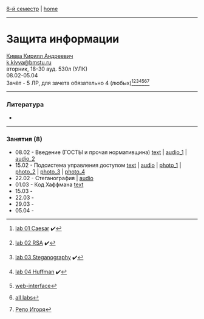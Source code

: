 [8-й семестр](../2022_8_sem.md) | [home](../README.md)
____________________________________
# Защита информации
[Кивва Кирилл Андреевич](https://studizba.com/hs/151-mgtu-im-baumana/teachers/4-kafedra-iu-7-programmnoe-obespechenie-je/8328-kivva-kirill-andreevich.html) \
k.kivva@bmstu.ru \
вторник, 18-30 ауд. 530л (УЛК)\
08.02-05.04 \
Зачёт - 5 ЛР, для зачета обязательно 4 (любых)[^1][^2][^3][^4][^6][^7][^8]
____________________________________
### Литература

* 
____________________________________
### Занятия (8)

* 08.02 - Введение (ГОСТЫ и прочая нормативщина) [text](https://docs.google.com/document/d/109HMYF-LcTmJdkTd_Zov6VilKDI3M5wz/edit?usp=sharing&ouid=104050528212751164470&rtpof=true&sd=true) | [audio_1](https://drive.google.com/file/d/1KP9bgGqzdwyQSHD0a045rOw6md9xmV5G/view?usp=sharing) | [audio_2](https://drive.google.com/file/d/1dLepXL4mXDrP4WsryxeS8TTAnk66J7td/view?usp=sharing) 
* 15.02 - Подсистема управления доступом [text](https://docs.google.com/document/d/1Oy9UzcGdElgz5zU97LtwrhrFmqTHt2-F/edit?usp=sharing&ouid=104050528212751164470&rtpof=true&sd=true) | [audio](https://drive.google.com/file/d/1EV-T2354e8FXpD-D5on74UWSF1Vowy0h/view?usp=sharing) | [photo_1](https://drive.google.com/file/d/13bQQcEZKVVnWYC-1e-Och_jvqLutdJSg/view?usp=sharing) | [photo_2](https://drive.google.com/file/d/1-jGufDMM68yELGZnrhGJCSvrbpYTNzVK/view?usp=sharing) | [photo_3](https://drive.google.com/file/d/1ps0x--AagtReqs82A0iNIZKiwPqlgntR/view?usp=sharing) | [photo_4](https://drive.google.com/file/d/1CYQkzeTN_UPgDmsMrxXZw30E4_SZmhGe/view?usp=sharing)
* 22.02 - Стеганография | [audio](https://drive.google.com/file/d/1PCguaideuxbQa-Bd0bB3oylRSlfNCmCX/view?usp=sharing)
* 01.03 - Код Хаффмана [text](https://docs.google.com/document/d/1dmtADM7jDgVKCkU_tx2r8BgEFibb2prd/edit?usp=sharing&ouid=104050528212751164470&rtpof=true&sd=true)
* 15.03 -  
* 22.03 -  
* 29.03 -  
* 05.04 -  

[^1]: [lab 01 Caesar](https://github.com/dKosarevsky/infosec_labs/blob/main/lab_01/caesar.py) ✔️
[^2]: [lab 02 RSA](https://github.com/dKosarevsky/infosec_labs/blob/main/lab_02/rsa.py) ✔️
[^3]: [lab 03 Steganography](https://github.com/dKosarevsky/infosec_labs/blob/main/lab_03/steganography.py) ✔️
[^4]: [lab 04 Huffman](https://github.com/dKosarevsky/infosec_labs/blob/main/lab_04/huffman.py) ✔️
[^6]: [web-interface](https://share.streamlit.io/dkosarevsky/infosec_labs/main/main.py)
[^7]: [all labs](https://github.com/dKosarevsky/infosec_labs)
[^8]: [Репо Игоря](https://github.com/igorshvch/MGTU-sem_vi/tree/master/Information_security)
